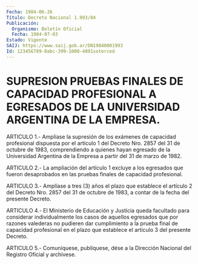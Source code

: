 ```yaml
---
Fecha: 1984-06-26
Título: Decreto Nacional 1.993/84
Publicación:
  Organismo: Boletín Oficial
  Fecha: 1984-07-03
Estado: Vigente
SAIJ: https://www.saij.gob.ar/DN19840001993
Id: 123456789-0abc-399-1000-4891soterced
---
```

# SUPRESION PRUEBAS FINALES DE CAPACIDAD PROFESIONAL A EGRESADOS DE LA UNIVERSIDAD ARGENTINA DE LA EMPRESA.

<a id="1"></a>
ARTICULO  1.-  Amplíase  la  supresión de los exámenes de capacidad profesional dispuesta por el artículo  1  del Decreto Nro. 2857 del 31 de octubre de 1983, comprendiendo a quienes  hayan  egresado  de la  Universidad Argentina de la Empresa a partir del 31 de marzo de 1982.

<a id="2"></a>
ARTICULO  2.-  La ampliación del artículo 1 excluye a los egresados que  fueron  desaprobados  en  las  pruebas  finales  de  capacidad profesional.

<a id="3"></a>
ARTICULO  3.-  Amplíase  a  tres (3) años el plazo que establece el artículo 2 del Decreto Nro. 2857  del  31  de  octubre  de  1983, a contar de la fecha del presente Decreto.

<a id="4"></a>
ARTICULO  4.- El Ministerio de Educación y Justicia queda facultado para considerar  individualmente  los  casos  de aquellos egresados que por razones valederas no pudieren dar cumplimiento  a la prueba final  de  capacidad  profesional  en  el  plazo  que establece  el artículo 3 del presente Decreto.

<a id="5"></a>
ARTICULO  5.- Comuníquese, publíquese, dése a la Dirección Nacional del Registro Oficial y archívese.